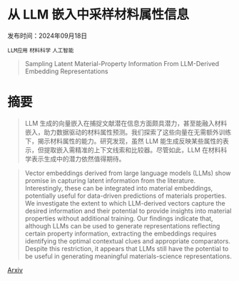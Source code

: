 # 从 LLM 嵌入中采样材料属性信息

发布时间：2024年09月18日

`LLM应用` `材料科学` `人工智能`

> Sampling Latent Material-Property Information From LLM-Derived Embedding Representations

# 摘要

> LLM 生成的向量嵌入在捕捉文献潜在信息方面颇具潜力，甚至能融入材料嵌入，助力数据驱动的材料属性预测。我们探索了这些向量在无需额外训练下，揭示材料属性的能力。研究发现，虽然 LLM 能生成反映某些属性的表示，但提取嵌入需精准的上下文线索和比较器。尽管如此，LLM 在材料科学表示生成中的潜力依然值得期待。

> Vector embeddings derived from large language models (LLMs) show promise in capturing latent information from the literature. Interestingly, these can be integrated into material embeddings, potentially useful for data-driven predictions of materials properties. We investigate the extent to which LLM-derived vectors capture the desired information and their potential to provide insights into material properties without additional training. Our findings indicate that, although LLMs can be used to generate representations reflecting certain property information, extracting the embeddings requires identifying the optimal contextual clues and appropriate comparators. Despite this restriction, it appears that LLMs still have the potential to be useful in generating meaningful materials-science representations.

[Arxiv](https://arxiv.org/abs/2409.11971)